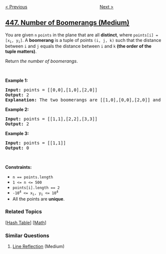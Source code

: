 <!--|This file generated by command(leetcode description); DO NOT EDIT.    |-->
<!--+----------------------------------------------------------------------+-->
<!--|@author    openset <openset.wang@gmail.com>                           |-->
<!--|@link      https://github.com/openset                                 |-->
<!--|@home      https://github.com/openset/leetcode                        |-->
<!--+----------------------------------------------------------------------+-->

[< Previous](../arithmetic-slices-ii-subsequence "Arithmetic Slices II - Subsequence")
　　　　　　　　　　　　　　　　
[Next >](../find-all-numbers-disappeared-in-an-array "Find All Numbers Disappeared in an Array")

## [447. Number of Boomerangs (Medium)](https://leetcode.com/problems/number-of-boomerangs "回旋镖的数量")

<p>You are given <code>n</code> <code>points</code> in the plane that are all <strong>distinct</strong>, where <code>points[i] = [x<sub>i</sub>, y<sub>i</sub>]</code>. A <strong>boomerang</strong> is a tuple of points <code>(i, j, k)</code> such that the distance between <code>i</code> and <code>j</code> equals the distance between <code>i</code> and <code>k</code> <strong>(the order of the tuple matters)</strong>.</p>

<p>Return <em>the number of boomerangs</em>.</p>

<p>&nbsp;</p>
<p><strong>Example 1:</strong></p>

<pre>
<strong>Input:</strong> points = [[0,0],[1,0],[2,0]]
<strong>Output:</strong> 2
<strong>Explanation:</strong> The two boomerangs are [[1,0],[0,0],[2,0]] and [[1,0],[2,0],[0,0]].
</pre>

<p><strong>Example 2:</strong></p>

<pre>
<strong>Input:</strong> points = [[1,1],[2,2],[3,3]]
<strong>Output:</strong> 2
</pre>

<p><strong>Example 3:</strong></p>

<pre>
<strong>Input:</strong> points = [[1,1]]
<strong>Output:</strong> 0
</pre>

<p>&nbsp;</p>
<p><strong>Constraints:</strong></p>

<ul>
	<li><code>n == points.length</code></li>
	<li><code>1 &lt;= n &lt;= 500</code></li>
	<li><code>points[i].length == 2</code></li>
	<li><code>-10<sup>4</sup> &lt;= x<sub>i</sub>, y<sub>i</sub> &lt;= 10<sup>4</sup></code></li>
	<li>All the points are <strong>unique</strong>.</li>
</ul>

### Related Topics
  [[Hash Table](../../tag/hash-table/README.md)]
  [[Math](../../tag/math/README.md)]

### Similar Questions
  1. [Line Reflection](../line-reflection) (Medium)
